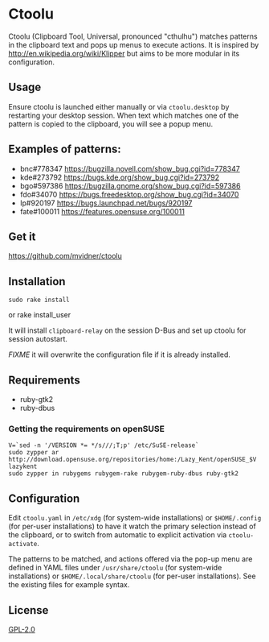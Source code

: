 # Ctoolu

Ctoolu (Clipboard Tool, Universal, pronounced "cthulhu") matches
patterns in the clipboard text and pops up menus to execute actions.
It is inspired by http://en.wikipedia.org/wiki/Klipper but aims to be
more modular in its configuration.

## Usage

Ensure ctoolu is launched either manually or via `ctoolu.desktop` by
restarting your desktop session.  When text which matches one of the
pattern is copied to the clipboard, you will see a popup menu.

## Examples of patterns:

- bnc#778347   https://bugzilla.novell.com/show_bug.cgi?id=778347
- kde#273792   https://bugs.kde.org/show_bug.cgi?id=273792
- bgo#597386   https://bugzilla.gnome.org/show_bug.cgi?id=597386
- fdo#34070    https://bugs.freedesktop.org/show_bug.cgi?id=34070
- lp#920197    https://bugs.launchpad.net/bugs/920197
- fate#100011  https://features.opensuse.org/100011

## Get it

https://github.com/mvidner/ctoolu

## Installation

    sudo rake install

or
    rake install_user

It will install `clipboard-relay` on the session D-Bus and set up ctoolu for
session autostart.

*FIXME* it will overwrite the configuration file if it is already installed.

## Requirements

- ruby-gtk2
- ruby-dbus

### Getting the requirements on openSUSE

    V=`sed -n '/VERSION *= */s///;T;p' /etc/SuSE-release`
    sudo zypper ar http://download.opensuse.org/repositories/home:/Lazy_Kent/openSUSE_$V lazykent
    sudo zypper in rubygems rubygem-rake rubygem-ruby-dbus ruby-gtk2

## Configuration

Edit `ctoolu.yaml` in `/etc/xdg` (for system-wide installations) or
`$HOME/.config` (for per-user installations) to have it watch the
primary selection instead of the clipboard, or to switch from
automatic to explicit activation via `ctoolu-activate`.

The patterns to be matched, and actions offered via the pop-up menu
are defined in YAML files under `/usr/share/ctoolu` (for system-wide
installations) or `$HOME/.local/share/ctoolu` (for per-user
installations).  See the existing files for example syntax.

## License

[GPL-2.0](http://www.spdx.org/licenses/GPL-2.0)
